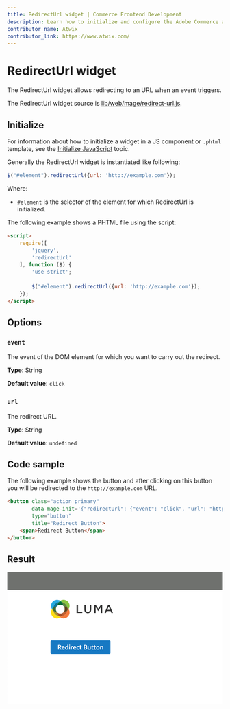 ```yaml
---
title: RedirectUrl widget | Commerce Frontend Development
description: Learn how to initialize and configure the Adobe Commerce and Magento Open Source RedirectUrl widget.
contributor_name: Atwix
contributor_link: https://www.atwix.com/
---
```


# RedirectUrl widget

The RedirectUrl widget allows redirecting to an URL when an event triggers.

The RedirectUrl widget source is [lib/web/mage/redirect-url.js][].

## Initialize

For information about how to initialize a widget in a JS component or `.phtml` template, see the [Initialize JavaScript][] topic.

Generally the RedirectUrl widget is instantiated like following:

```javascript
$("#element").redirectUrl({url: 'http://example.com'});
```

Where:

-  `#element` is the selector of the element for which RedirectUrl is initialized.

The following example shows a PHTML file using the script:

```html
<script>
    require([
        'jquery',
        'redirectUrl'
    ], function ($) {
        'use strict';

        $("#element").redirectUrl({url: 'http://example.com'});
    });
</script>
```

## Options

### `event`

The event of the DOM element for which you want to carry out the redirect.

**Type**: String

**Default value**: `click`

### `url`

The redirect URL.

**Type**: String

**Default value**: `undefined`

## Code sample

The following example shows the button and after clicking on this button you will be redirected to the `http://example.com` URL.

```html
<button class="action primary"
        data-mage-init='{"redirectUrl": {"event": "click", "url": "http://example.com"}}'
        type="button"
        title="Redirect Button">
    <span>Redirect Button</span>
</button>
```

## Result

![RedirectUrl Button Example](../../_images/javascript/redirectUrl-widget-result.png)

<!-- Link Definitions -->
[lib/web/mage/redirect-url.js]: https://github.com/magento/magento2/blob/2.4/lib/web/mage/redirect-url.js
[Initialize JavaScript]: ../init.md
